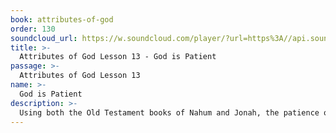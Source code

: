 ```yaml
---
book: attributes-of-god
order: 130
soundcloud_url: https://w.soundcloud.com/player/?url=https%3A//api.soundcloud.com/tracks/
title: >-
  Attributes of God Lesson 13 - God is Patient
passage: >-
  Attributes of God Lesson 13
name: >-
  God is Patient
description: >-
  Using both the Old Testament books of Nahum and Jonah, the patience of God is noted. Three points are emphasized in this lesson: an example of patience, a definition of patience and a duplication of patience. Patience is not an easy thing in the human temperament. With God's help we can practice patience.
---
```


